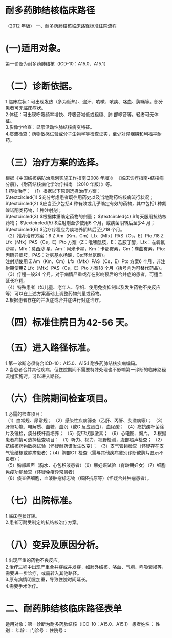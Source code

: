 # 耐多药肺结核临床路径  
（2012 年版） 一、耐多药肺结核临床路径标准住院流程  
# (一)适用对象。  
第一诊断为耐多药肺结核（ICD-10：A15.0、A15.1）  
# （二）诊断依据。  
1.临床症状：可出现发热（多为低热）、盗汗、咳嗽、咳痰、咯血、胸痛等。部分患者可无临床症状。  
2.体征：可出现呼吸频率增快、呼吸音减低或粗糙、肺 部啰音等。轻者可无体征。  
3.影像学检查：显示活动性肺结核病变特征。  
4.痰液检查：药物敏感试验或分子生物学等检查证实，至少对异烟肼和利福平耐药。  
# （三）治疗方案的选择。  
根据《中国结核病防治规划实施工作指南(2008 年版)》
《临床诊疗指南•结核病分册》，《耐药结核病化学治疗指南
（2010 年版）》等。  
1.药物治疗： （1）根据以下原则选择治疗方案：  
$\textcircled{1} $充分考虑患者既往用药史以及当地耐药结核病流行状况；  
$\textcircled{2} $应当至少包括4 种有效或几乎确定有效的药物，其中包括1 种氟喹诺酮类药物，1 种注射剂；  
$\textcircled{3} $根据体重确定药物的剂量； $\textcircled{4} $每天服用抗结核药物； $\textcircled{5} $注射剂至少使用6 个月，或痰菌阴转后至少4 月； $\textcircled{6} $治疗疗程应为痰培养阴转后至少18 个月。  
（2）推荐治疗方案：6 Z Am（Km，Cm）Lfx（Mfx）PAS（Cs，E）Pto /18 Z Lfx（Mfx）PAS（Cs，E）Pto 方案（Z：吡嗪酰胺，E：乙胺丁醇，Lfx：左氧氟沙星，Mfx：莫西沙 星，Am：阿米卡星，Km：卡那霉素，Cm：卷曲霉素，Pto:丙硫异烟胺，PAS：对氨基水杨酸，Cs:环丝氨酸）。  
注射期使用 Z Am（Km，Cm）Lfx（Mfx）PAS（Cs，E）Pto 方案6 个月，非注射期使用Z Lfx（Mfx）PAS（Cs，E）Pto 方案18 个月（括号内为可替代药品）。  
（3）疗程一般24 个月。对于病情严重或存在影响预后的合并症的患者，可适当延长疗程。  
（4）特殊患者（如儿童、老年人、孕妇、使用免疫抑制以及发生药物不良反应等）可以在上述方案基础上调整药物剂量或药物。  
2.根据患者存在的并发症或合并症进行对症治疗。  
# （四）标准住院日为42-56 天。  
# （五）进入路径标准。  
1.第一诊断必须符合ICD-10：A15.0、A15.1 耐多药肺结核疾病编码。  
2.当患者合并其他疾病，但住院期间不需要特殊处理也不影响第一诊断的临床路径流程实施时，可以进入路径。  
# （六）住院期间检查项目。  
1.必需的检查项目：  
（1）血常规、尿常规； （2）感染性疾病筛查（乙肝、丙肝、艾滋病等）； （3）肝肾功能、电解质、血糖、血沉（或C 反应蛋白）、血尿酸； （4）痰抗酸杆菌涂片及镜检，痰分枝杆菌培养； （5）促甲状腺激素； （6）心电图、胸片。 2.根据患者病情可选择检查项目： （1）听力、视力、视野检测，腹部超声检查； （2）抗结核药物敏感试验（怀疑耐药谱发生改变）； （3）支气管镜检查（怀疑存在支气管结核或肿瘤患者）；（4）胸部CT 检查（需与其他疾病鉴别诊断或胸片显示不良者）；  
（5）胸部超声（胸水、心包积液患者）（6）尿妊娠试验（育龄期妇女）（7）细胞免疫功能检查（怀疑免疫异常患者）  
（8）痰查癌细胞，血液肿瘤标志物（癌胚抗原等）（怀疑合并肿瘤患者）。  
# （七）出院标准。  
1.临床症状好转。  
2.患者可耐受制定的抗结核治疗方案。  
# （八）变异及原因分析。  
1.出现严重的药物不良反应。  
2.治疗过程中出现严重合并症或并发症，如肺外结核、咯血、气胸、呼吸衰竭等，需要进一步诊疗，或需转入其他路径。  
3.原有病情明显加重，导致住院时间延长。  
4.需要手术治疗。  
# 二、耐药肺结核临床路径表单  
适用对象：第一诊断为耐多药肺结核（ICD-10：A15.0、A15.1） 患者姓名：           性别：       年龄：        门诊号：       住院号：  
